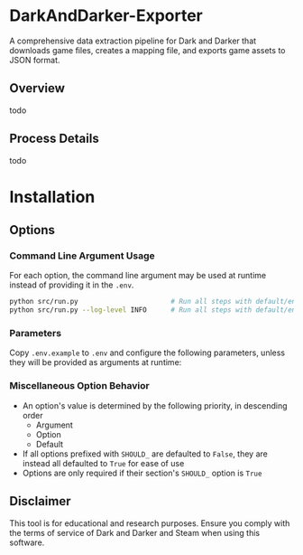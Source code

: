 # DarkAndDarker-Exporter

A comprehensive data extraction pipeline for Dark and Darker that downloads game files, creates a mapping file, and exports game assets to JSON format.

## Overview

todo

## Process Details

todo

# Installation

## Options

### Command Line Argument Usage

For each option, the command line argument may be used at runtime instead of providing it in the `.env`.

```bash
python src/run.py                       # Run all steps with default/env values
python src/run.py --log-level INFO      # Run all steps with default/env values, except with LOG_LEVEL INFO
```

### Parameters

Copy `.env.example` to `.env` and configure the following parameters, unless they will be provided as arguments at runtime:

<!-- BEGIN_GENERATED_OPTIONS -->

<!-- END_GENERATED_OPTIONS -->

### Miscellaneous Option Behavior

* An option's value is determined by the following priority, in descending order
  * Argument
  * Option
  * Default
* If all options prefixed with `SHOULD_` are defaulted to `False`, they are instead all defaulted to `True` for ease of use
* Options are only required if their section's `SHOULD_` option is `True`

## Disclaimer

This tool is for educational and research purposes. Ensure you comply with the terms of service of Dark and Darker and Steam when using this software.